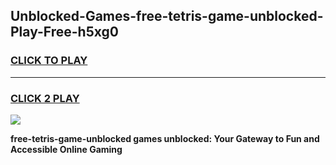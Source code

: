 
## Unblocked-Games-free-tetris-game-unblocked-Play-Free-h5xg0
<h3>
<a href="https://premium76.site?title=free-tetris-game-unblocked&ref=19M">CLICK TO PLAY</a></h3>
<hr>

<h3>
<a href="https://premium76.site?title=free-tetris-game-unblocked&ref=19M">CLICK 2 PLAY</a>
  
</h3>

<a href="https://premium76.site?title=free-tetris-game-unblocked&ref=19M"><img src="https://clearcache.store/games.png"></a>


**free-tetris-game-unblocked games unblocked: Your Gateway to Fun and Accessible Online Gaming**
